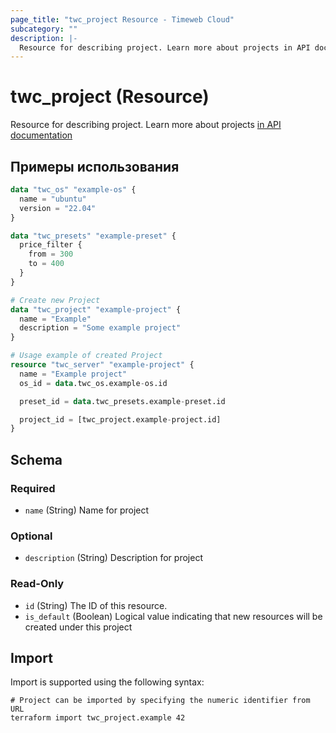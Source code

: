 ```yaml
---
page_title: "twc_project Resource - Timeweb Cloud"
subcategory: ""
description: |-
  Resource for describing project. Learn more about projects in API documentation https://timeweb.cloud/api-docs#tag/Proekty
---
```


# twc_project (Resource)

Resource for describing project. Learn more about projects [in API documentation](https://timeweb.cloud/api-docs#tag/Proekty)

## Примеры использования

```terraform
data "twc_os" "example-os" {
  name = "ubuntu"
  version = "22.04"
}

data "twc_presets" "example-preset" {
  price_filter {
    from = 300
    to = 400
  }
}

# Create new Project
data "twc_project" "example-project" {
  name = "Example"
  description = "Some example project"
}

# Usage example of created Project
resource "twc_server" "example-project" {
  name = "Example project"
  os_id = data.twc_os.example-os.id

  preset_id = data.twc_presets.example-preset.id

  project_id = [twc_project.example-project.id]
}
```
<!-- schema generated by tfplugindocs -->
## Schema

### Required

- `name` (String) Name for project

### Optional

- `description` (String) Description for project

### Read-Only

- `id` (String) The ID of this resource.
- `is_default` (Boolean) Logical value indicating that new resources will be created under this project

## Import

Import is supported using the following syntax:

```shell
# Project can be imported by specifying the numeric identifier from URL
terraform import twc_project.example 42
```